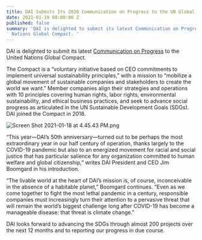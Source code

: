 ```yaml
---
title: DAI Submits Its 2020 Communication on Progress to the UN Global Compact
date: 2021-01-19 08:00:00 Z
published: false
summary: 'DAI is delighted to submit its latest Communication on Progress to the United
  Nations Global Compact. '
---
```


DAI is delighted to submit its latest [Communication on Progress](/uploads/UNGC%20Communication%20on%20Progress%202020.pdf) to the United Nations Global Compact. 

The Compact is a “voluntary initiative based on CEO commitments to implement universal sustainability principles,” with a mission to “mobilize a global movement of sustainable companies and stakeholders to create the world we want.” Member companies align their strategies and operations with 10 principles covering human rights, labor rights, environmental sustainability, and ethical business practices, and seek to advance social progress as articulated in the UN Sustainable Development Goals (SDGs). DAI joined the Compact in 2018.

![Screen Shot 2021-01-18 at 4.45.43 PM.png](/uploads/Screen%20Shot%202021-01-18%20at%204.45.43%20PM.png)

“This year—DAI’s 50th anniversary—turned out to be perhaps the most extraordinary year in our half century of operation, thanks largely to the COVID-19 pandemic but also to an energized movement for racial and social justice that has particular salience for any organization committed to human welfare and global citizenship,” writes DAI President and CEO Jim Boomgard in his introduction. 

“The livable world at the heart of DAI’s mission is, of course, inconceivable in the absence of a habitable planet,” Boomgard continues. “Even as we come together to fight the most lethal pandemic in a century, responsible companies must increasingly turn their attention to a pervasive threat that will remain the world’s biggest challenge long after COVID-19 has become a manageable disease: that threat is climate change.”

DAI looks forward to advancing the SDGs through almost 200 projects over the next 12 months and to reporting our progress in due course.
